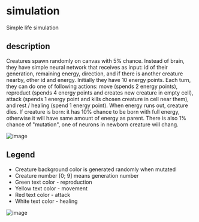 # simulation

Simple life simulation

## description

Creatures spawn randomly on canvas with 5% chance. Instead of brain, they have simple neural network that receives as input: id of their generation, remaining energy, direction, and if there is another creature nearby, other id and energy. Initially they have 10 energy points. Each turn, they can do one of following actions: move (spends 2 energy points), reproduct (spends 4 energy points and creates new creature in empty cell), attack (spends 1 energy point and kills chosen creature in cell near them), and rest / healing (spend 1 energy point). When energy runs out, creature dies. If creature is born: it has 10% chance to be born with full energy, otherwise it will have same amount of energy as parent. There is also 1% chance of "mutation", one of neurons in newborn creature will chang.

![image](https://user-images.githubusercontent.com/7967826/194777419-3d7e4794-9417-4377-8005-e8ef7f687b56.png)

## Legend

- Creature background color is generated randomly when mutated
- Creature number [0; 9] means generation number
- Green text color - reproduction
- Yellow text color - movement
- Red text color - attack
- White text color - healing

![image](https://user-images.githubusercontent.com/7967826/194778096-d6fcbae5-33fb-4501-9d86-725854a7e69e.png)
